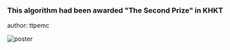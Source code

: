 ### This algorithm had been awarded "The Second Prize" in KHKT
author: ttpemc

![poster](https://github.com/user-attachments/assets/c815c3e9-bb97-4b6a-948c-eaf74948d911)

